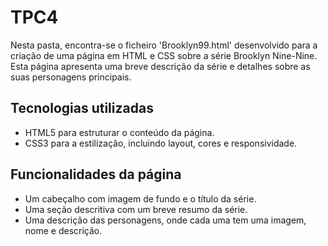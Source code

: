 # TPC4
Nesta pasta, encontra-se o ficheiro 'Brooklyn99.html' desenvolvido para a criação de uma página em HTML e CSS sobre a série Brooklyn Nine-Nine. Esta página apresenta uma breve descrição da série e detalhes sobre as suas personagens principais.

## Tecnologias utilizadas
- HTML5 para estruturar o conteúdo da página.
- CSS3 para a estilização, incluindo layout, cores e responsividade.

## Funcionalidades da página
- Um cabeçalho com imagem de fundo e o título da série.
- Uma seção descritiva com um breve resumo da série.
- Uma descrição das personagens, onde cada uma tem uma imagem, nome e descrição.
